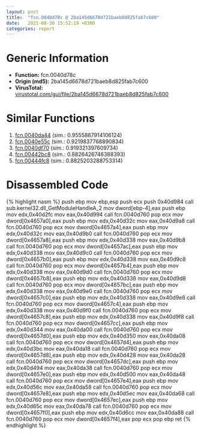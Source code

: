 ```yaml
---
layout: post
title:  "fcn.0040d78c @ 2ba145d6678d721baeb8d825fab7c600"
date:   2021-08-30 15:52:19 +0300
categories: report
---
```


# Generic Information
- **Function:** fcn.0040d78c
- **Origin (md5):** 2ba145d6678d721baeb8d825fab7c600
- **VirusTotal:** [virustotal.com/gui/file/2ba145d6678d721baeb8d825fab7c600][virustotal_ref]



# Similar Functions

1. [fcn.0040da44][similar_1_ref] (sim.: 0.9555887914106124)
2. [fcn.0040e55c][similar_2_ref] (sim.: 0.9219837768890834)
3. [fcn.0040df70][similar_3_ref] (sim.: 0.919321397609734)
4. [fcn.00442bc8][similar_4_ref] (sim.: 0.8826426746388393)
5. [fcn.00444fc8][similar_5_ref] (sim.: 0.8825203288753314)


# Disassembled Code

{% highlight nasm %}
push ebp
mov ebp,esp
push ecx
push 0x40d984
call sub.kernel32.dll_GetModuleHandleA_2
mov dword[ebp-4],eax
push ebp
mov edx,0x40d2fc
mov eax,0x40d994
call fcn.0040d760
pop ecx
mov dword[0x4657a0],eax
push ebp
mov edx,0x40d32c
mov eax,0x40d9a8
call fcn.0040d760
pop ecx
mov dword[0x4657a4],eax
push ebp
mov edx,0x40d32c
mov eax,0x40d9b0
call fcn.0040d760
pop ecx
mov dword[0x4657a8],eax
push ebp
mov edx,0x40d338
mov eax,0x40d9b8
call fcn.0040d760
pop ecx
mov dword[0x4657ac],eax
push ebp
mov edx,0x40d338
mov eax,0x40d9c0
call fcn.0040d760
pop ecx
mov dword[0x4657b0],eax
push ebp
mov edx,0x40d338
mov eax,0x40d9c8
call fcn.0040d760
pop ecx
mov dword[0x4657b4],eax
push ebp
mov edx,0x40d338
mov eax,0x40d9d0
call fcn.0040d760
pop ecx
mov dword[0x4657b8],eax
push ebp
mov edx,0x40d338
mov eax,0x40d9d8
call fcn.0040d760
pop ecx
mov dword[0x4657bc],eax
push ebp
mov edx,0x40d338
mov eax,0x40d9e0
call fcn.0040d760
pop ecx
mov dword[0x4657c0],eax
push ebp
mov edx,0x40d338
mov eax,0x40d9e8
call fcn.0040d760
pop ecx
mov dword[0x4657c4],eax
push ebp
mov edx,0x40d338
mov eax,0x40d9f0
call fcn.0040d760
pop ecx
mov dword[0x4657c8],eax
push ebp
mov edx,0x40d338
mov eax,0x40d9f8
call fcn.0040d760
pop ecx
mov dword[0x4657cc],eax
push ebp
mov edx,0x40d344
mov eax,0x40da00
call fcn.0040d760
pop ecx
mov dword[0x4657d0],eax
push ebp
mov edx,0x40d350
mov eax,0x40da08
call fcn.0040d760
pop ecx
mov dword[0x4657d4],eax
push ebp
mov edx,0x40d3bc
mov eax,0x40da18
call fcn.0040d760
pop ecx
mov dword[0x4657d8],eax
push ebp
mov edx,0x40d428
mov eax,0x40da28
call fcn.0040d760
pop ecx
mov dword[0x4657dc],eax
push ebp
mov edx,0x40d494
mov eax,0x40da38
call fcn.0040d760
pop ecx
mov dword[0x4657e0],eax
push ebp
mov edx,0x40d500
mov eax,0x40da48
call fcn.0040d760
pop ecx
mov dword[0x4657e4],eax
push ebp
mov edx,0x40d56c
mov eax,0x40da58
call fcn.0040d760
pop ecx
mov dword[0x4657e8],eax
push ebp
mov edx,0x40d5ec
mov eax,0x40da68
call fcn.0040d760
pop ecx
mov dword[0x4657ec],eax
push ebp
mov edx,0x40d65c
mov eax,0x40da78
call fcn.0040d760
pop ecx
mov dword[0x4657f0],eax
push ebp
mov edx,0x40d6cc
mov eax,0x40da88
call fcn.0040d760
pop ecx
mov dword[0x4657f4],eax
pop ecx
pop ebp
ret 
{% endhighlight %}


[similar_1_ref]: /report/fcn.0040da44@27f3ad32e2eddc62e5434f19748fa0be
[similar_2_ref]: /report/fcn.0040e55c@8aa4eec8eb0ac35fe10d9e0394d3dbe4
[similar_3_ref]: /report/fcn.0040df70@6635b2bf1f4673ef3a7d242a02608d58
[similar_4_ref]: /report/fcn.00442bc8@2ba145d6678d721baeb8d825fab7c600
[similar_5_ref]: /report/fcn.00444fc8@27f3ad32e2eddc62e5434f19748fa0be
[virustotal_ref]: https://www.virustotal.com/gui/file/2ba145d6678d721baeb8d825fab7c600
